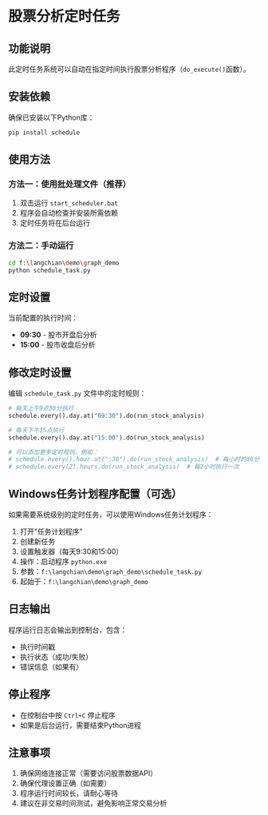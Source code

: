 # 股票分析定时任务

## 功能说明

此定时任务系统可以自动在指定时间执行股票分析程序（`do_execute()`函数）。

## 安装依赖

确保已安装以下Python库：
```bash
pip install schedule
```

## 使用方法

### 方法一：使用批处理文件（推荐）
1. 双击运行 `start_scheduler.bat`
2. 程序会自动检查并安装所需依赖
3. 定时任务将在后台运行

### 方法二：手动运行
```bash
cd f:\langchian\demo\graph_demo
python schedule_task.py
```

## 定时设置

当前配置的执行时间：
- **09:30** - 股市开盘后分析
- **15:00** - 股市收盘后分析

## 修改定时设置

编辑 `schedule_task.py` 文件中的定时规则：

```python
# 每天上午9点30分执行
schedule.every().day.at("09:30").do(run_stock_analysis)

# 每天下午15点执行  
schedule.every().day.at("15:00").do(run_stock_analysis)

# 可以添加更多定时规则，例如：
# schedule.every().hour.at(":30").do(run_stock_analysis)  # 每小时的30分执行
# schedule.every(2).hours.do(run_stock_analysis)  # 每2小时执行一次
```

## Windows任务计划程序配置（可选）

如果需要系统级别的定时任务，可以使用Windows任务计划程序：

1. 打开"任务计划程序"
2. 创建新任务
3. 设置触发器（每天9:30和15:00）
4. 操作：启动程序 `python.exe`
5. 参数：`f:\langchian\demo\graph_demo\schedule_task.py`
6. 起始于：`f:\langchian\demo\graph_demo`

## 日志输出

程序运行日志会输出到控制台，包含：
- 执行时间戳
- 执行状态（成功/失败）
- 错误信息（如果有）

## 停止程序

- 在控制台中按 `Ctrl+C` 停止程序
- 如果是后台运行，需要结束Python进程

## 注意事项

1. 确保网络连接正常（需要访问股票数据API）
2. 确保代理设置正确（如需要）
3. 程序运行时间较长，请耐心等待
4. 建议在非交易时间测试，避免影响正常交易分析